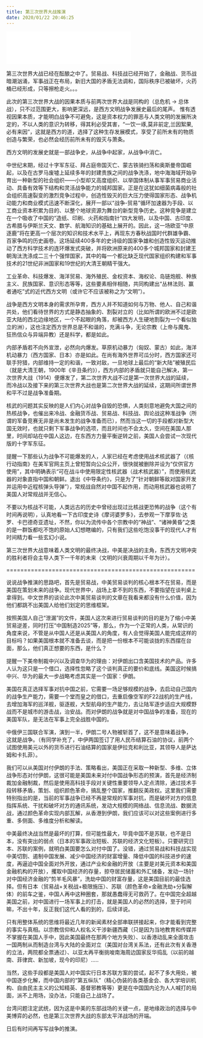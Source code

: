 ```yaml
---
title: 第三次世界大战推演
date: 2020/01/22 20:46:25
---
```

<iframe frameborder="no" border="0" marginwidth="0" marginheight="0" width=330 height=86 src="//music.163.com/outchain/player?type=2&id=29999478&auto=1&height=66"></iframe>

第三次世界大战已经在酝酿之中了。贸易战、科技战已经开始了，金融战、货币战暗潮汹涌，军事战正在布局，新旧大国的矛盾无法调和，国际秩序已被破坏，火药桶已经形成，只等擦枪走火。。。

此次的第三次世界大战的因果本质与前两次世界大战是同构的（总危机 -> 总体战），只不过范围更大，影响更深远，是西方文明战争发展史最后的尾声。 惟有透视因果本质，才能明白战争不可避免，这是资本权力的罪恶与人类文明的发展所决定的，不以人类的意识为转移，得其利必受其害，“一饮一琢,莫非前定,兰因絮果,必有来因”，这就是西方的道，选择了这种生存发展模式，享受了前所未有的物质创造与繁荣，也必然会经历前所未有的毁灭与萧条。

西方文明的发展史就是一部战争史，从战争中起家，从战争中消亡。

中世纪末期，经过十字军东征、拜占庭帝国灭亡、蒙古铁骑扫荡和奥斯曼帝国崛起，以及在古罗马废墟上延续多年的封建贵族之间的战争洗涤，地中海海域开始孕育出一种新型的社会组织——小型却又高度组织、以举国体制从事军事贸易商业活动、具备有效等下结构和灵活战争能力的城邦国家。正是在这犹如细菌病毒般的社会组织高速裂变的激烈竞争过程中，创造性毁灭的巨大压力使得国家形态、战争机动能力和商业模式迅速不断深化，展开一部以“战争-贸易”循环加速器为手段、以工商业资本积累为目的、以整个地球资源为舞台的新型竞争历史。这种竞争是建立在一个吸收了中国的“造纸、印刷、火药和指南针”四大发明，以及中国、古印度、古希腊与伊斯兰天文、数学、航海知识的基础上展开的。因此，这一场欧亚“中原逐鹿”将在更高一个层次的知识和技术水平上，再现东方春秋战国时代群雄争霸、百家争鸣的历史画卷。这场延续400多年的史诗级的国家争雄和创造性毁灭运动推动了西方科学技术的连环爆发式突破，并将欧洲原来的400多个城邦国家和封建王朝淘汰洗涤成二三十个强悍国家，其中的每一个都比缺乏现代国家组织构建和军事技术的21世纪非洲国家和19世纪的大清王朝精干强大。

工业革命、科技爆发、海洋贸易、海外殖民、金权资本、海权论、岛链炮舰、种族主义、民族国家、意识形态等等，这些要素相伴相随，共同构建出“丛林法则、赢者通吃”式的近代西方文明（或许它不应该被称之为“文明”）。

战争是西方文明本身的需求所孕育，西方人并不知道如何与万物、他人、自己和谐共处，他们看待世界的方式是静态抽象的、割裂对立的（比如所谓的欧洲不过是欧亚大陆的西北边缘地区，一个不起眼的角落，却被西方人生硬地割裂为一个看似独立的洲），这也注定西方世界总是不和谐的，充满斗争，无论宗教（上帝与魔鬼、狂热信众与异端异教）还是科学，都是如此。

内部矛盾若不向外宣泄，必然向内爆发。草原机动暴力（匈奴、蒙古）如此，海洋机动暴力（西方国家、日本）亦是如此。在尚有海外世界可瓜分时，西方国家还可联手狩猎，内部维持一定的和谐，一致对敌，一旦地球上最后的“新大陆”被殖民后（就是大清王朝，1900年《辛丑条约》），西方内部的矛盾就只能自己解决，第一次世界大战（1914）便爆发了，第二次世界大战不过是第一次世界大战的延续，而冷战以及接下来的第三次世界大战也是第二次世界大战的延续，这期间所谓世界和平不过是战争准备期。

核武的问题其实反映的是人们内心对战争自毁的恐惧，人类刻意地避免大国之间的热核战争，也催出来冷战、金融货币战、贸易战、科技战、舆论战这种准战争（所谓的军备竞赛无非是尚未发生的战争准备而已），然而当这一切的手段都对新型大国无效时，也就只剩下军事战争的选项，而且时间也不会太久，空间在美国人那里，时间却站在中国人这边，在东西方力量平衡逆转之前，美国人会尝试一次现代版的十字军东征。

提醒一下那些认为战争不可能爆发的人，人家已经在考虑使用战术核武器了（《核行动指南》在美军官网主页上曾短暂向公众公开，很快就被删除并设为“仅供官方使用”，其中明确表示“可在战斗中使用限定性核武器（战术核武器）”，而使用核武器的对象直指中国和朝鲜。退出《中导条约》，只是为了“针对朝鲜等敌对国家开发并运用中近程核弹头导弹”），常规战自然对中国不起作用，而动用核武器也说明了美国人对常规战并无信心。

不要以为核战不可能，人类远古的历史中曾经出现过比核战更恐怖的战争（这个有时间再说明），认真地看一下古印度史诗《摩诃婆罗多》，去参观一下摩享佐·达罗、卡巴德奇亚遗址，不然，你以为流传中各个宗教中的“神战”、“诸神黄昏”之类的是一群饭都吃不饱的原始人幻想瞎编的，只有我们这些吃饱没事干的现代人才有时间精力看一些玄幻小说。

第三次世界大战意味着人类文明的最终决战，中美是决战的主角，东西方文明冲突的胜利者将会主导人类下一千年的未来（文明的兴衰周期以千年为计）。

======================================================

说说战争推演的思路吧，首先是贸易战，中美贸易谈判的核心根本不在贸易，而是美国在策划未来的战争。现代世界中，战场上拿不到的东西，不要指望在谈判桌上拿得到。中文世界的谈论此次中美贸易谈判的文章在我看来都没有什么价值，因为他们都跳不出美国人给他们划定的思维框架。

按照美国人自己“泄漏”的文件，美国人这次来进行贸易谈判的目的是为了缩小中美贸易逆差，同时打压“中国制造2025”等，那么，作为一个正常的人类，从常识的角度来说，不管是从中国人还是从美国人的角度，有人会觉得美国人能完成这样的目标吗？如果美国根本就不准备去谈，而是把一份根本不可能谈拢的东西摆在台面，那么，他们真正想要的东西，是什么？

提醒一下美帝制裁中兴以及调查华为的理由：对伊朗出口含美国技术的产品。许多人认为这只是一个借口，选择性忽略了这个谈判真正的要价和底线。美国这时候搞中兴、华为的最大一步战略考虑其实是一个国家：伊朗。

美国在真正选择军事对抗中国之前，它需要一场足够规模的战争，去启动自己国内的战争生产能力，需要一个堂而皇之的借口，去重启像空军的F22战机的生产线，去增加海军的巡洋舰，驱逐舰，大型航母的生产能力，去让陆军逐步适应大规模野战而不是城市的游击战，治安战。而对伊朗的战争就是对中国战争的准备，现在的美国军队，是无法在军事上完全战胜中国的。

中俄伊三国联合军演，演到一半，伊朗二号人物被斩首了，这不是意味着战争， 这就是战争。（有同学补充了，中伊两国签订了用人民币结算石油的协议，前两个试图使用美元以外的货币进行石油结算的国家是伊拉克和利比亚，其领导人是萨达姆和卡扎菲）。

我们可以从美国对付伊朗的手法、策略看出，美国正在采取一种新型、多维、立体战争形态对付伊朗，这很可能是美国未来对付中国战争形态的预演，首先是经济制裁加金融制裁，然后是使用高科技手段对关键性重要领导人定点清除，通过技术手段转移矛盾，策划、组织颜色革命，搞乱整个国家，推翻反美政权。这里我们需要特别指出的是，当前的军事战争已经不再是常规的军事对抗，而是破坏对方的信息指挥系统、干扰和破坏对方的通讯系统，发动大规模的网络战、信息流战、数据流战，通过颜色革命实现内部瓦解，从香港到伊朗，我们应该可以对这些案例进行多重、多侧面、多维度分析和解读。

中美最终决战当然是最坏的打算，但可能性最大，毕竟中国不是苏联，也不是日本，没有突出的弱点（日本的军事政治短板、苏联的经济文化短板）。只要研究日本、苏联的案例，就明白美国要怎么对付中国了。没错，通过贸易战和科技战实现中美切割、遏制中国发展、减少中国经济的财富增量、降低中国的科技进步的速度，再逼迫中国全面对外开放，通过产业和金融的开放（主要是对美元资本和美国金融机构的开放），攫取中国经济的存量，掠夺居民储蓄和外汇储备，发动一场针对中国经济金融的“剪羊毛风暴”，洗劫中国的财富存量，这是美国目前的最佳选择。但有日本（贸易战+关税战+极限施压）、苏联（颜色革命+金融洗劫+分裂解体）的前车之鉴，中国人再中这种圈套，那就愚蠢得无可救药了。在中国完全超越美国之前，对中国进行一场军事上的打击，就是美国人的必然的选择，至于时间嘛，不出十年，反正我们这代人看的到的，后续详说。

只有用整体系统的思维将最近几年的新闻素材全部串联拼接起来，你才能看到完整的事实与真相。以宗教信仰和人权名义干涉新疆西藏（只是因为当地教育和传媒并不掌握在美国人手中，因此美国最终在那两个地方失败）、以香港动乱来全面攻击一国两制从而制造台湾与大陆的全面对立（美国对台湾关系法，还有此次有关香港的立法，两院都全票通过）、以亚太再平衡挑唆南海周边国家反华捣乱（以前的越南、菲律宾、新加坡，现今的印尼）.....

当然，这些手段都是美国人对中国实行日本苏联方案的尝试，起不了多大用处，被中国逐步化解，而中国内部的“第五纵队”（精心伪装的各类基金会、各大学培训机构、自由民主主义的公知精英、基督邪教等等）更是在中国国内沦为人人喊打的局面，派不上用场，没办法，只能自己上战场了。

台湾问题注定武统，因为这是中美的东部战场的关键一点，是地缘政治的选择与中美博弈的必然，也是第三次世界大战的东部太平洋战场的开端。

日后有时间再写写战争的推演。